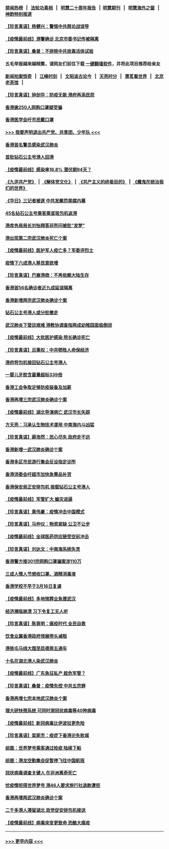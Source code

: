 #### [禁闻热榜](热点新闻.md?=0)  &nbsp;&nbsp;|&nbsp;&nbsp; [法轮功真相](https://github.com/gfw-breaker/truth/blob/master/README.md?=0) &nbsp;&nbsp;|&nbsp;&nbsp; [明慧二十周年报告](https://github.com/gfw-breaker/mh-reports/blob/master/README.md?=0) &nbsp;&nbsp;|&nbsp;&nbsp;[明慧期刊](https://github.com/gfw-breaker/mh-qikan) &nbsp;&nbsp;|&nbsp;&nbsp; [明慧海外之窗](https://github.com/gfw-breaker/mh-news/blob/master/README.md?=0) &nbsp;&nbsp;|&nbsp;&nbsp; [神韵特别报道](https://github.com/gfw-breaker/mh-news/blob/master/shenyun.md?=0)
#### [【珍言真语】杨健兴：警惕中共舆论战误导](../pages/nsc415/n11888131.md?t=02240331) 
#### [【疫情最前线】港警确诊 北京市委书记传被隔离](../pages/nsc415/n11886872.md?t=02240331) 
#### [【珍言真语】桑普：不排除中共放毒活体试验](../pages/nsc415/n11886832.md?t=02240331) 
#### 五毛举报越来越频繁，请网友们前往下载 [一键翻墙软件](https://github.com/gfw-breaker/ssr-accounts)，并将此项目推荐给亲友
#### [新闻拍案惊奇](https://github.com/gfw-breaker/banned-news/blob/master/pages/link4.md) &nbsp;&nbsp;|&nbsp;&nbsp; [江峰时刻](https://github.com/gfw-breaker/banned-news/blob/master/pages/link4.md) &nbsp;&nbsp;|&nbsp;&nbsp; [文昭谈古论今](https://github.com/gfw-breaker/banned-news/blob/master/pages/link4.md) &nbsp;&nbsp;|&nbsp;&nbsp; [天亮时分](https://github.com/gfw-breaker/banned-news/blob/master/pages/link4.md) &nbsp;&nbsp;|&nbsp;&nbsp; [萧茗看世界](https://github.com/gfw-breaker/banned-news/blob/master/pages/link4.md) &nbsp;&nbsp;|&nbsp;&nbsp; [北京老茶馆](https://github.com/gfw-breaker/banned-news/blob/master/pages/link4.md) &nbsp;&nbsp;|&nbsp;&nbsp; 
#### [【珍言真语】钟剑华：防疫无能 港府再添民怨](../pages/nsc415/n11884504.md?t=02240331) 
#### [香港逾250人网购口罩疑受骗](../pages/nsc415/n11884388.md?t=02240331) 
#### [香港医学会吁市民戴口罩](../pages/nsc415/n11884367.md?t=02240331) 
#### [>>> 我要声明退出共产党、共青团、少年队 <<<](https://github.com/begood0513/goodnews/blob/master/quit/letter.md) 
#### [香港首名警员感染武汉肺炎](../pages/nsc415/n11884357.md?t=02240331) 
#### [首批钻石公主号港人回港](../pages/nsc415/n11884333.md?t=02240331) 
#### [【疫情最前线】感染率16.8% 潜伏期94天？](../pages/nsc415/n11884256.md?t=02240331) 
#### [《九评共产党》](https://github.com/begood0513/9ping.md/blob/master/README.md) &nbsp;|&nbsp; [《解体党文化》](../../../../jtdwh.md/blob/master/README.md)  &nbsp;|&nbsp; [《共产主义的终极目的》](../../../../gczydzjmd.md/blob/master/README.md) &nbsp;|&nbsp; [《魔鬼在统治我们的世界》](../../../../mgztzwmdsj.md/blob/master/README.md) 
#### [《华日》三记者被逐 中共发飙罚美媒内幕](../pages/nsc415/n11884184.md?t=02240331) 
#### [45名钻石公主号乘客乘首班包机返港](../pages/nsc415/n11881770.md?t=02240331) 
#### [港库务局局长刘怡翔答非所问被批“发梦”](../pages/nsc415/n11881752.md?t=02240331) 
#### [港出现第二宗武汉肺炎死亡个案](../pages/nsc415/n11881736.md?t=02240331) 
#### [【疫情最前线】医护军人疫亡多？军委评烈士](../pages/nsc415/n11881655.md?t=02240331) 
#### [疫情下六成港人移民意欲增](../pages/nsc415/n11881699.md?t=02240331) 
#### [【珍言真语】巴裔港商：不再依赖大陆生存](../pages/nsc415/n11881126.md?t=02240331) 
#### [香港首56名确诊者近九成延误隔离](../pages/nsc415/n11879079.md?t=02240331) 
#### [香港新增两宗武汉肺炎确诊个案](../pages/nsc415/n11879064.md?t=02240331) 
#### [钻石公主号港人或分批撤走](../pages/nsc415/n11879029.md?t=02240331) 
#### [武汉肺炎下营运艰难 港教协调查指两成幼稚园面临倒闭](../pages/nsc415/n11878989.md?t=02240331) 
#### [【疫情最前线】大批医护感染 院长确诊死亡](../pages/nsc415/n11878595.md?t=02240331) 
#### [【珍言真语】吕秉权：中共牺牲人命保经济](../pages/nsc415/n11878390.md?t=02240331) 
#### [港府将包机接回钻石公主号港人](../pages/nsc415/n11876352.md?t=02240331) 
#### [一婴儿牙胶含菌量超标339倍](../pages/nsc415/n11876336.md?t=02240331) 
#### [香港工会争取足够防疫装备及加薪](../pages/nsc415/n11876313.md?t=02240331) 
#### [香港再增三宗武汉肺炎确诊个案](../pages/nsc415/n11876297.md?t=02240331) 
#### [【疫情最前线】湖北导演病亡 武汉市长失踪](../pages/nsc415/n11876272.md?t=02240331) 
#### [方天亮：习承认生物技术谬用 中南海内斗凶猛](../pages/nsc415/n11873679.md?t=02240331) 
#### [【珍言真语】薛浩然：民心尽失 政府走不远](../pages/nsc415/n11875838.md?t=02240331) 
#### [香港新增一武汉肺炎确诊个案](../pages/nsc415/n11874044.md?t=02240331) 
#### [香港多区市民游行集会反设指定诊所](../pages/nsc415/n11874017.md?t=02240331) 
#### [香港消委会吁超市加快急需品补货](../pages/nsc415/n11874003.md?t=02240331) 
#### [香港保安局正安排包机 接载钻石公主号港人](../pages/nsc415/n11873932.md?t=02240331) 
#### [【疫情最前线】军管扩大 蝗灾进逼](../pages/nsc415/n11873780.md?t=02240331) 
#### [【珍言真语】黄伟豪：疫情冲击中国模式](../pages/nsc415/n11873482.md?t=02240331) 
#### [【珍言真语】马仲仪：物资紧缺 公卫不让步](../pages/nsc415/n11872315.md?t=02240331) 
#### [【疫情最前线】全球医药供应链受空前冲击](../pages/nsc415/n11869614.md?t=02240331) 
#### [【珍言真语】刘达文：中南海系统失灵](../pages/nsc415/n11869465.md?t=02240331) 
#### [香港警方接301宗网购口罩骗案涉110万](../pages/nsc415/n11867572.md?t=02240331) 
#### [三成人情人节想收口罩、酒精消毒液](../pages/nsc415/n11867523.md?t=02240331) 
#### [香港学校不早于3月16日复课](../pages/nsc415/n11867498.md?t=02240331) 
#### [【疫情最前线】多地殡葬业急援武汉](../pages/nsc415/n11866914.md?t=02240331) 
#### [经济濒临崩溃 习下令复工无人听](../pages/nsc415/n11867269.md?t=02240331) 
#### [【珍言真语】陈竟明：瘟疫时代 全民自救](../pages/nsc415/n11866765.md?t=02240331) 
#### [饮食业冀香港政府领展带头减租](../pages/nsc415/n11864876.md?t=02240331) 
#### [港铁屯马线大围至启德周五通车](../pages/nsc415/n11864842.md?t=02240331) 
#### [十名在湖北港人染武汉肺炎](../pages/nsc415/n11864807.md?t=02240331) 
#### [【疫情最前线】广东急征私产 趁危军管？](../pages/nsc415/n11864205.md?t=02240331) 
#### [【珍言真语】桑普：疫情失控 中共五宗罪](../pages/nsc415/n11864157.md?t=02240331) 
#### [香港再增七宗本地武汉肺炎个案](../pages/nsc415/n11862405.md?t=02240331) 
#### [理大研快筛系统 可同时测冠状病毒等40种病毒](../pages/nsc415/n11862376.md?t=02240331) 
#### [【疫情最前线】新冠病毒比伊波拉更危险](../pages/nsc415/n11862199.md?t=02240331) 
#### [【珍言真语】梁家杰：疫症下香港沦失败城](../pages/nsc415/n11861588.md?t=02240331) 
#### [组图：世界梦号乘客通过检疫 陆续下船](../pages/nsc415/n11858302.md?t=02240331) 
#### [组图：港龙空勤集会促暂停飞往中国航班](../pages/nsc415/n11858190.md?t=02240331) 
#### [冠状病毒调查关键人 在非洲离奇死亡](../pages/nsc415/n11859798.md?t=02240331) 
#### [忧疫情拒搭世界梦号 港46人要求旅行社退款遭拒](../pages/nsc415/n11859849.md?t=02240331) 
#### [香港再增两武汉肺炎确诊个案](../pages/nsc415/n11859833.md?t=02240331) 
#### [二千多港人滞留湖北 政党促安排包机接送](../pages/nsc415/n11859831.md?t=02240331) 
#### [【疫情最前线】病毒突变更致命 恐酿大瘟疫](../pages/nsc415/n11859604.md?t=02240331) 

----
#### [ >>> 更早内容 <<< ](../indexes/nsc415-earlier.md)
